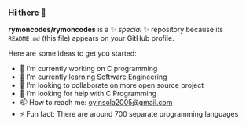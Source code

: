### Hi there 👋

**rymoncodes/rymoncodes** is a ✨ _special_ ✨ repository because its `README.md` (this file) appears on your GitHub profile.

Here are some ideas to get you started:

- 🔭 I’m currently working on C programming
- 🌱 I’m currently learning Software Engineering
- 👯 I’m looking to collaborate on more open source project
- 🤔 I’m looking for help with C Programming
- 📫 How to reach me: oyinsola2005@gmail.com
- ⚡ Fun fact: There are around 700 separate programming languages

